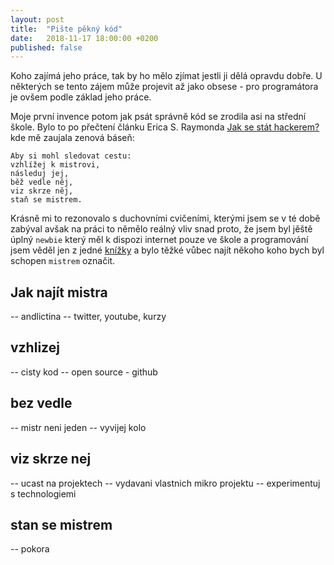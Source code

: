 ```yaml
---
layout: post
title:  "Pište pěkný kód"
date:   2018-11-17 18:00:00 +0200
published: false
---
```


Koho zajímá jeho práce, tak by ho mělo zjímat jestli ji dělá opravdu dobře. U některých se tento zájem může projevit až jako obsese - pro programátora je ovšem podle základ jeho práce.

Moje první invence potom jak psát správně kód se zrodila asi na střední škole. Bylo to po přečtení článku Erica S. Raymonda [Jak se stát hackerem?](http://www.catb.org/esr/faqs/hacker-howto.html) kde mě zaujala zenová báseň:
  
```plain
Aby si mohl sledovat cestu:
vzhlížej k mistrovi,
následuj jej,
běž vedle něj,
viz skrze něj,
staň se mistrem.
```  

Krásně mi to rezonovalo s duchovními cvičeními, kterými jsem se v té době zabýval avšak na práci to němělo reálný vliv snad proto, že jsem byl jěště úplný `newbie` který měl k dispozi internet pouze ve škole a programování jsem věděl jen z jedné [knížky](https://www.databazeknih.cz/knihy/nauc-se-sam-c-233958) a bylo těžké vůbec najít někoho koho bych byl schopen `mistrem` označit.

## Jak najít mistra

-- andlictina
-- twitter, youtube, kurzy

## vzhlizej

-- cisty kod
-- open source - github

## bez vedle

-- mistr neni jeden
-- vyvijej kolo

## viz skrze nej

-- ucast na projektech
-- vydavani vlastnich mikro projektu
-- experimentuj s technologiemi

## stan se mistrem

-- pokora

